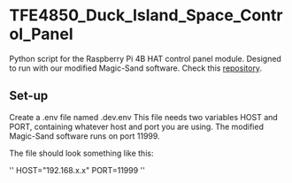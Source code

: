 # TFE4850_Duck_Island_Space_Control_Panel
Python script for the Raspberry Pi 4B HAT control panel module.
Designed to run with our modified Magic-Sand software. Check this [repository](https://github.com/MartinHeim/TFE4850_Duck_Island_Space). 

## Set-up

Create a .env file named .dev.env This file needs two variables HOST and PORT, containing whatever host and port you are using.
The modified Magic-Sand software runs on port 11999. 

The file should look something like this:

''
HOST="192.168.x.x"
PORT=11999
''


